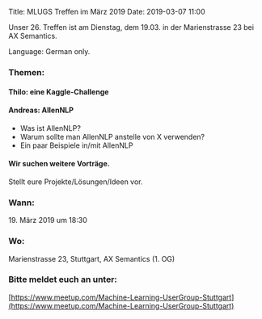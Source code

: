 Title: MLUGS Treffen im März 2019
Date: 2019-03-07 11:00

Unser 26. Treffen ist am Dienstag, dem 19.03. in der Marienstrasse 23 bei AX Semantics.

Language: German only.

### Themen:

#### Thilo: eine Kaggle-Challenge


#### Andreas: AllenNLP

- Was ist AllenNLP?
- Warum sollte man AllenNLP anstelle von X verwenden?
- Ein paar Beispiele in/mit AllenNLP


#### Wir suchen weitere Vorträge.

Stellt eure Projekte/Lösungen/Ideen vor.


### Wann:

<p>19. März 2019 um 18:30</p>  

### Wo:

Marienstrasse 23, Stuttgart, AX Semantics (1. OG)

### Bitte meldet euch an unter:
[https://www.meetup.com/Machine-Learning-UserGroup-Stuttgart](https://www.meetup.com/Machine-Learning-UserGroup-Stuttgart)
